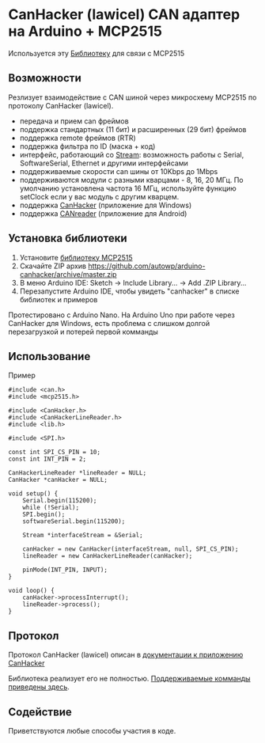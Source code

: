# CanHacker (lawicel) CAN адаптер на Arduino + MCP2515

Используется эту [Библиотеку](https://github.com/autowp/arduino-mcp2515) для связи с MCP2515

## Возможности

Резлизует взаимодействие с CAN шиной через микросхему MCP2515 по протоколу CanHacker (lawicel).

- передача и прием can фреймов
- поддержка стандартных (11 бит) и расширенных (29 бит) фреймов
- поддержка remote фреймов (RTR)
- поддержка фильтра по ID (маска + код)
- интерфейс, работающий со [Stream](https://www.arduino.cc/en/Reference/Stream): возможность работы с Serial,
  SoftwareSerial, Ethernet и другими интерфейсами
- поддерживаемые скорости can шины от 10Kbps до 1Mbps
- поддерживаются модули с разными кварцами - 8, 16, 20 МГц. По умолчанию установлена частота 16 МГц, используйте функцию
  setClock если у вас модуль с другим кварцем.
- поддержка [CanHacker](http://www.mictronics.de/projects/usb-can-bus/) (приложение для Windows)
- поддержка [CANreader](https://github.com/autowp/CANreader) (приложение для Android)

## Установка библиотеки

1. Установите [библиотеку MCP2515](https://github.com/autowp/arduino-mcp2515)
2. Скачайте ZIP архив https://github.com/autowp/arduino-canhacker/archive/master.zip
3. В меню Arduino IDE: Sketch -> Include Library... -> Add .ZIP Library...
4. Перезапустите Arduino IDE, чтобы увидеть "canhacker" в списке библиотек и примеров

Протестировано с Arduino Nano.
На Arduino Uno при работе через CanHacker для Windows, есть проблема с слишком долгой перезагрузкой и потерей первой
комманды

## Использование

Пример

```
#include <can.h>
#include <mcp2515.h>

#include <CanHacker.h>
#include <CanHackerLineReader.h>
#include <lib.h>

#include <SPI.h>

const int SPI_CS_PIN = 10;
const int INT_PIN = 2;

CanHackerLineReader *lineReader = NULL;
CanHacker *canHacker = NULL;

void setup() {
    Serial.begin(115200);
    while (!Serial);
    SPI.begin();
    softwareSerial.begin(115200);

    Stream *interfaceStream = &Serial;
    
    canHacker = new CanHacker(interfaceStream, null, SPI_CS_PIN);
    lineReader = new CanHackerLineReader(canHacker);
    
    pinMode(INT_PIN, INPUT);
}

void loop() {
    canHacker->processInterrupt();
    lineReader->process();
}
```

## Протокол

Протокол CanHacker (lawicel) описан
в [документации к приложению CanHacker](http://www.mictronics.de/projects/usb-can-bus/)

Библиотека реализует его не полностью. [Поддерживаемые комманды приведены здесь](protocol.md).

## Содействие

Приветствуются любые способы участия в коде.